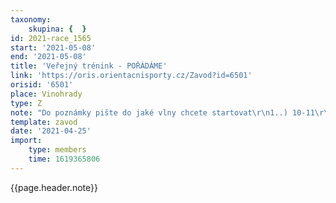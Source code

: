 ```yaml
---
taxonomy:
    skupina: {  }
id: 2021-race_1565
start: '2021-05-08'
end: '2021-05-08'
title: 'Veřejný trénink - POŘÁDÁME'
link: 'https://oris.orientacnisporty.cz/Zavod?id=6501'
orisid: '6501'
place: Vinohrady
type: Z
note: "Do poznámky pište do jaké vlny chcete startovat\r\n1..) 10-11\r\n2. 11-12\r\n3. 12-13\r\n4. 14-15"
template: zavod
date: '2021-04-25'
import:
    type: members
    time: 1619365806
---
```


{{page.header.note}}
